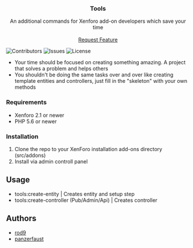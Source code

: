 <br/>
<p align="center">
  <h3 align="center">Tools</h3>

  <p align="center">
    An additional commands for Xenforo add-on developers which save your time
    <br/>
    <br/>
    <a href="https://github.com/object5/Tools/issues">Request Feature</a>
  </p>
</p>

![Contributors](https://img.shields.io/github/contributors/object5/Tools?color=dark-green) ![Issues](https://img.shields.io/github/issues/object5/Tools) ![License](https://img.shields.io/github/license/object5/Tools) 

* Your time should be focused on creating something amazing. A project that solves a problem and helps others
* You shouldn't be doing the same tasks over and over like creating template entities and controllers, just fill in the "skeleton" with your own methods


### Requirements
- Xenforo 2.1 or newer
- PHP 5.6 or newer
  
### Installation

1. Clone the repo to your XenForo installation add-ons directory (src/addons)
2. Install via admin controll panel



## Usage
* tools:create-entity | Creates entity and setup step
* tools:create-controller <type> (Pub/Admin/Api) | Creates controller 

## Authors

* [rod9](https://github.com/object5)
* [panzerfaust](https://github.com/panzerfaust1)



